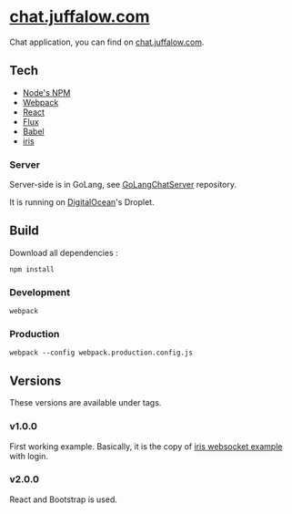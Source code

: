 # [chat.juffalow.com](https://github.com/juffalow/chat.juffalow.com)

Chat application, you can find on [chat.juffalow.com](http://chat.juffalow.com).

## Tech

* [Node's NPM](https://www.npmjs.com/)
* [Webpack](https://webpack.github.io/)
* [React](https://facebook.github.io/react/)
* [Flux](https://facebook.github.io/flux/)
* [Babel](http://babeljs.io/)
* [iris](http://iris-go.com/)

### Server

Server-side is in GoLang, see [GoLangChatServer](https://github.com/juffalow/GoLangChatServer) repository.

It is running on [DigitalOcean](https://www.digitalocean.com)'s Droplet.

## Build

Download all dependencies :

```
npm install
```

### Development

```
webpack
```

### Production

```
webpack --config webpack.production.config.js
```

## Versions

These versions are available under tags.

### v1.0.0

First working example. Basically, it is the copy of [iris websocket example](https://github.com/iris-contrib/examples/tree/master/websocket) with login.

### v2.0.0

React and Bootstrap is used.
